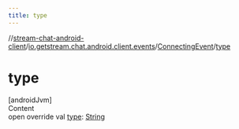 ```yaml
---
title: type
---
```

//[stream-chat-android-client](../../../index.md)/[io.getstream.chat.android.client.events](../index.md)/[ConnectingEvent](index.md)/[type](type.md)



# type  
[androidJvm]  
Content  
open override val [type](type.md): [String](https://kotlinlang.org/api/latest/jvm/stdlib/kotlin/-string/index.html)  



